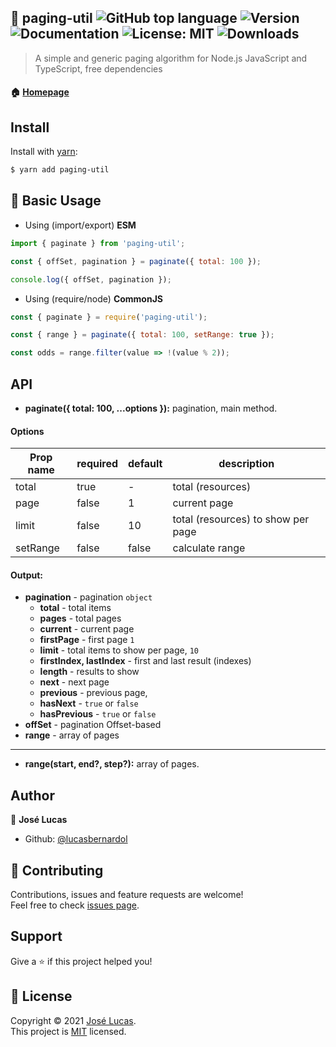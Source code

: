 ## 📘 paging-util ![GitHub top language](https://img.shields.io/github/languages/top/lucasbernardol/paging-util) ![Version](https://img.shields.io/npm/v/paging-util.svg) ![Documentation](https://img.shields.io/badge/documentation-yes-brightgreen.svg) ![License: MIT](https://img.shields.io/github/license/lucasbernardol/paging-util) ![Downloads](https://img.shields.io/npm/dm/paging-util)

> A simple and generic paging algorithm for
> Node.js JavaScript and TypeScript, free dependencies

#### 🏠 [Homepage](https://github.com/lucasbernardol/paging-util#readme)

## Install

Install with [yarn](https://yarnpkg.com):

```bash
$ yarn add paging-util
```

## :file_folder: Basic Usage

- Using (import/export) **ESM**

```javascript
import { paginate } from 'paging-util';

const { offSet, pagination } = paginate({ total: 100 });

console.log({ offSet, pagination });
```

- Using (require/node) **CommonJS**

```javascript
const { paginate } = require('paging-util');

const { range } = paginate({ total: 100, setRange: true });

const odds = range.filter(value => !(value % 2));
```

## API

- **paginate({ total: 100, ...options }):** pagination, main method.

#### Options

| Prop name | required | default | description                        |
| --------- | -------- | ------- | ---------------------------------- |
| total     | true     | -       | total (resources)                  |
| page      | false    | 1       | current page                       |
| limit     | false    | 10      | total (resources) to show per page |
| setRange  | false    | false   | calculate range                    |

#### Output:

- **pagination** - pagination `object`
  - **total** - total items
  - **pages** - total pages
  - **current** - current page
  - **firstPage** - first page `1`
  - **limit** - total items to show per page, `10`
  - **firstIndex, lastIndex** - first and last result (indexes)
  - **length** - results to show
  - **next** - next page
  - **previous** - previous page,
  - **hasNext** - `true` or `false`
  - **hasPrevious** - `true` or `false`
- **offSet** - pagination Offset-based
- **range** - array of pages

---

- **range(start, end?, step?):** array of pages.

## Author

👤 **José Lucas**

- Github: [@lucasbernardol](https://github.com/lucasbernardol)

## :open_hands: Contributing

Contributions, issues and feature requests are welcome!<br />Feel free to check [issues page](https://github.com/lucasbernardol/paging-util/issues).

## Support

Give a ⭐️ if this project helped you!

## 📝 License

Copyright © 2021 [José Lucas](https://github.com/lucasbernardol).
<br />
This project is [MIT](https://github.com/lucasbernardol/paging-util/blob/master/LICENSE) licensed.
